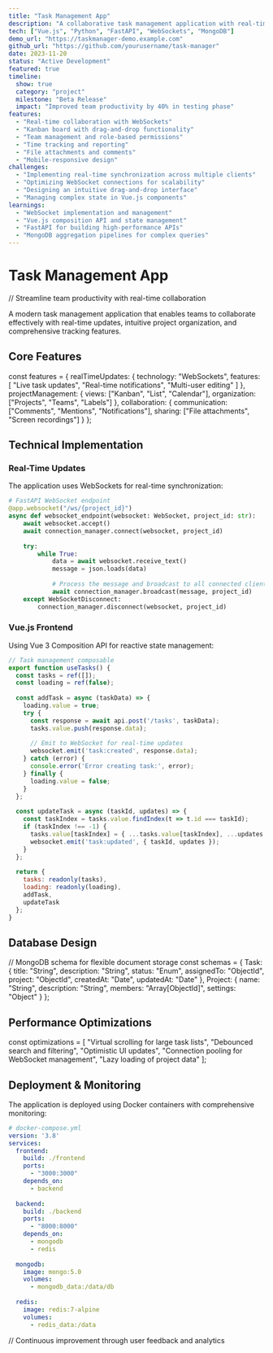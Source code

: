 ```yaml
---
title: "Task Management App"
description: "A collaborative task management application with real-time updates"
tech: ["Vue.js", "Python", "FastAPI", "WebSockets", "MongoDB"]
demo_url: "https://taskmanager-demo.example.com"
github_url: "https://github.com/yourusername/task-manager"
date: 2023-11-20
status: "Active Development"
featured: true
timeline:
  show: true
  category: "project"
  milestone: "Beta Release"
  impact: "Improved team productivity by 40% in testing phase"
features:
  - "Real-time collaboration with WebSockets"
  - "Kanban board with drag-and-drop functionality"
  - "Team management and role-based permissions"
  - "Time tracking and reporting"
  - "File attachments and comments"
  - "Mobile-responsive design"
challenges:
  - "Implementing real-time synchronization across multiple clients"
  - "Optimizing WebSocket connections for scalability"
  - "Designing an intuitive drag-and-drop interface"
  - "Managing complex state in Vue.js components"
learnings:
  - "WebSocket implementation and management"
  - "Vue.js composition API and state management"
  - "FastAPI for building high-performance APIs"
  - "MongoDB aggregation pipelines for complex queries"
---
```


# <span class="ide-keyword">Task</span> <span class="ide-class">Management</span> <span class="ide-class">App</span>

<span class="ide-comment">// Streamline team productivity with real-time collaboration</span>

A modern task management application that enables teams to collaborate effectively with real-time updates, intuitive project organization, and comprehensive tracking features.

## <span class="ide-keyword">Core</span> <span class="ide-class">Features</span>

<span class="ide-keyword">const</span> <span class="ide-variable">features</span> <span class="ide-operator">=</span> <span class="ide-bracket">{</span>
  <span class="ide-property">realTimeUpdates</span><span class="ide-operator">:</span> <span class="ide-bracket">{</span>
    <span class="ide-property">technology</span><span class="ide-operator">:</span> <span class="ide-string">"WebSockets"</span><span class="ide-operator">,</span>
    <span class="ide-property">features</span><span class="ide-operator">:</span> <span class="ide-bracket">[</span>
      <span class="ide-string">"Live task updates"</span><span class="ide-operator">,</span>
      <span class="ide-string">"Real-time notifications"</span><span class="ide-operator">,</span>
      <span class="ide-string">"Multi-user editing"</span>
    <span class="ide-bracket">]</span>
  <span class="ide-bracket">}</span><span class="ide-operator">,</span>
  <span class="ide-property">projectManagement</span><span class="ide-operator">:</span> <span class="ide-bracket">{</span>
    <span class="ide-property">views</span><span class="ide-operator">:</span> <span class="ide-bracket">[</span><span class="ide-string">"Kanban"</span><span class="ide-operator">,</span> <span class="ide-string">"List"</span><span class="ide-operator">,</span> <span class="ide-string">"Calendar"</span><span class="ide-bracket">]</span><span class="ide-operator">,</span>
    <span class="ide-property">organization</span><span class="ide-operator">:</span> <span class="ide-bracket">[</span><span class="ide-string">"Projects"</span><span class="ide-operator">,</span> <span class="ide-string">"Teams"</span><span class="ide-operator">,</span> <span class="ide-string">"Labels"</span><span class="ide-bracket">]</span>
  <span class="ide-bracket">}</span><span class="ide-operator">,</span>
  <span class="ide-property">collaboration</span><span class="ide-operator">:</span> <span class="ide-bracket">{</span>
    <span class="ide-property">communication</span><span class="ide-operator">:</span> <span class="ide-bracket">[</span><span class="ide-string">"Comments"</span><span class="ide-operator">,</span> <span class="ide-string">"Mentions"</span><span class="ide-operator">,</span> <span class="ide-string">"Notifications"</span><span class="ide-bracket">]</span><span class="ide-operator">,</span>
    <span class="ide-property">sharing</span><span class="ide-operator">:</span> <span class="ide-bracket">[</span><span class="ide-string">"File attachments"</span><span class="ide-operator">,</span> <span class="ide-string">"Screen recordings"</span><span class="ide-bracket">]</span>
  <span class="ide-bracket">}</span>
<span class="ide-bracket">}</span><span class="ide-operator">;</span>

## <span class="ide-keyword">Technical</span> <span class="ide-class">Implementation</span>

### <span class="ide-class">Real-Time</span> <span class="ide-class">Updates</span>

The application uses WebSockets for real-time synchronization:

```python
# FastAPI WebSocket endpoint
@app.websocket("/ws/{project_id}")
async def websocket_endpoint(websocket: WebSocket, project_id: str):
    await websocket.accept()
    await connection_manager.connect(websocket, project_id)
    
    try:
        while True:
            data = await websocket.receive_text()
            message = json.loads(data)
            
            # Process the message and broadcast to all connected clients
            await connection_manager.broadcast(message, project_id)
    except WebSocketDisconnect:
        connection_manager.disconnect(websocket, project_id)
```

### <span class="ide-class">Vue.js</span> <span class="ide-class">Frontend</span>

Using Vue 3 Composition API for reactive state management:

```javascript
// Task management composable
export function useTasks() {
  const tasks = ref([]);
  const loading = ref(false);
  
  const addTask = async (taskData) => {
    loading.value = true;
    try {
      const response = await api.post('/tasks', taskData);
      tasks.value.push(response.data);
      
      // Emit to WebSocket for real-time updates
      websocket.emit('task:created', response.data);
    } catch (error) {
      console.error('Error creating task:', error);
    } finally {
      loading.value = false;
    }
  };
  
  const updateTask = async (taskId, updates) => {
    const taskIndex = tasks.value.findIndex(t => t.id === taskId);
    if (taskIndex !== -1) {
      tasks.value[taskIndex] = { ...tasks.value[taskIndex], ...updates };
      websocket.emit('task:updated', { taskId, updates });
    }
  };
  
  return {
    tasks: readonly(tasks),
    loading: readonly(loading),
    addTask,
    updateTask
  };
}
```

## <span class="ide-keyword">Database</span> <span class="ide-class">Design</span>

<span class="ide-comment">// MongoDB schema for flexible document storage</span>
<span class="ide-keyword">const</span> <span class="ide-variable">schemas</span> <span class="ide-operator">=</span> <span class="ide-bracket">{</span>
  <span class="ide-property">Task</span><span class="ide-operator">:</span> <span class="ide-bracket">{</span>
    <span class="ide-property">title</span><span class="ide-operator">:</span> <span class="ide-string">"String"</span><span class="ide-operator">,</span>
    <span class="ide-property">description</span><span class="ide-operator">:</span> <span class="ide-string">"String"</span><span class="ide-operator">,</span>
    <span class="ide-property">status</span><span class="ide-operator">:</span> <span class="ide-string">"Enum"</span><span class="ide-operator">,</span>
    <span class="ide-property">assignedTo</span><span class="ide-operator">:</span> <span class="ide-string">"ObjectId"</span><span class="ide-operator">,</span>
    <span class="ide-property">project</span><span class="ide-operator">:</span> <span class="ide-string">"ObjectId"</span><span class="ide-operator">,</span>
    <span class="ide-property">createdAt</span><span class="ide-operator">:</span> <span class="ide-string">"Date"</span><span class="ide-operator">,</span>
    <span class="ide-property">updatedAt</span><span class="ide-operator">:</span> <span class="ide-string">"Date"</span>
  <span class="ide-bracket">}</span><span class="ide-operator">,</span>
  <span class="ide-property">Project</span><span class="ide-operator">:</span> <span class="ide-bracket">{</span>
    <span class="ide-property">name</span><span class="ide-operator">:</span> <span class="ide-string">"String"</span><span class="ide-operator">,</span>
    <span class="ide-property">description</span><span class="ide-operator">:</span> <span class="ide-string">"String"</span><span class="ide-operator">,</span>
    <span class="ide-property">members</span><span class="ide-operator">:</span> <span class="ide-string">"Array[ObjectId]"</span><span class="ide-operator">,</span>
    <span class="ide-property">settings</span><span class="ide-operator">:</span> <span class="ide-string">"Object"</span>
  <span class="ide-bracket">}</span>
<span class="ide-bracket">}</span><span class="ide-operator">;</span>

## <span class="ide-keyword">Performance</span> <span class="ide-class">Optimizations</span>

<span class="ide-keyword">const</span> <span class="ide-variable">optimizations</span> <span class="ide-operator">=</span> <span class="ide-bracket">[</span>
  <span class="ide-string">"Virtual scrolling for large task lists"</span><span class="ide-operator">,</span>
  <span class="ide-string">"Debounced search and filtering"</span><span class="ide-operator">,</span>
  <span class="ide-string">"Optimistic UI updates"</span><span class="ide-operator">,</span>
  <span class="ide-string">"Connection pooling for WebSocket management"</span><span class="ide-operator">,</span>
  <span class="ide-string">"Lazy loading of project data"</span>
<span class="ide-bracket">]</span><span class="ide-operator">;</span>

## <span class="ide-keyword">Deployment</span> <span class="ide-operator">&</span> <span class="ide-class">Monitoring</span>

The application is deployed using Docker containers with comprehensive monitoring:

```yaml
# docker-compose.yml
version: '3.8'
services:
  frontend:
    build: ./frontend
    ports:
      - "3000:3000"
    depends_on:
      - backend
  
  backend:
    build: ./backend
    ports:
      - "8000:8000"
    depends_on:
      - mongodb
      - redis
  
  mongodb:
    image: mongo:5.0
    volumes:
      - mongodb_data:/data/db
  
  redis:
    image: redis:7-alpine
    volumes:
      - redis_data:/data
```

<span class="ide-comment">// Continuous improvement through user feedback and analytics</span>
